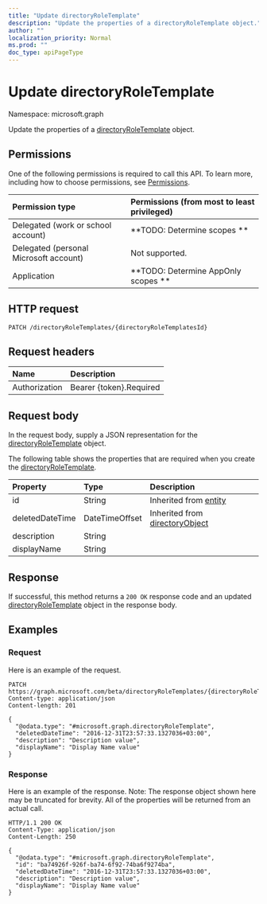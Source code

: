 ```yaml
---
title: "Update directoryRoleTemplate"
description: "Update the properties of a directoryRoleTemplate object."
author: ""
localization_priority: Normal
ms.prod: ""
doc_type: apiPageType
---
```


# Update directoryRoleTemplate

Namespace: microsoft.graph

Update the properties of a [directoryRoleTemplate](../resources/directoryroletemplate.md) object.

## Permissions
One of the following permissions is required to call this API. To learn more, including how to choose permissions, see [Permissions](/concepts/permissions-reference.md).

|Permission type|Permissions (from most to least privileged)|
|:---|:---|
|Delegated (work or school account)|**TODO: Determine scopes **|
|Delegated (personal Microsoft account)|Not supported.|
|Application|**TODO: Determine AppOnly scopes **|

## HTTP request
<!-- {
  "blockType": "ignored"
}
-->
``` http
PATCH /directoryRoleTemplates/{directoryRoleTemplatesId}
```

## Request headers
|Name|Description|
|:---|:---|
|Authorization|Bearer {token}.Required|

## Request body
In the request body, supply a JSON representation for the [directoryRoleTemplate](../resources/directoryroletemplate.md) object.

The following table shows the properties that are required when you create the [directoryRoleTemplate](../resources/directoryroletemplate.md).

|Property|Type|Description|
|:---|:---|:---|
|id|String| Inherited from [entity](../resources/entity.md)|
|deletedDateTime|DateTimeOffset| Inherited from [directoryObject](../resources/directoryobject.md)|
|description|String||
|displayName|String||



## Response
If successful, this method returns a `200 OK` response code and an updated [directoryRoleTemplate](../resources/directoryroletemplate.md) object in the response body.

## Examples

### Request
Here is an example of the request.
<!-- {
  "blockType": "request",
  "name": "update_directoryroletemplate"
}
-->
``` http
PATCH https://graph.microsoft.com/beta/directoryRoleTemplates/{directoryRoleTemplatesId}
Content-type: application/json
Content-length: 201

{
  "@odata.type": "#microsoft.graph.directoryRoleTemplate",
  "deletedDateTime": "2016-12-31T23:57:33.1327036+03:00",
  "description": "Description value",
  "displayName": "Display Name value"
}
```

### Response
Here is an example of the response. Note: The response object shown here may be truncated for brevity. All of the properties will be returned from an actual call.
<!-- {
  "blockType": "response",
  "truncated": true
}
-->
``` http
HTTP/1.1 200 OK
Content-Type: application/json
Content-Length: 250

{
  "@odata.type": "#microsoft.graph.directoryRoleTemplate",
  "id": "ba74926f-926f-ba74-6f92-74ba6f9274ba",
  "deletedDateTime": "2016-12-31T23:57:33.1327036+03:00",
  "description": "Description value",
  "displayName": "Display Name value"
}
```

